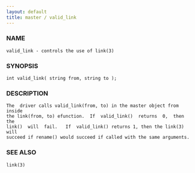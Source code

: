 ```yaml
---
layout: default
title: master / valid_link
---
```


### NAME

    valid_link - controls the use of link(3)


### SYNOPSIS

    int valid_link( string from, string to );


### DESCRIPTION

    The  driver calls valid_link(from, to) in the master object from inside
    the link(from, to) efunction.  If  valid_link()  returns  0,  then  the
    link()  will  fail.   If  valid_link() returns 1, then the link(3) will
    succeed if rename() would succeed if called with the same arguments.


### SEE ALSO

    link(3)
